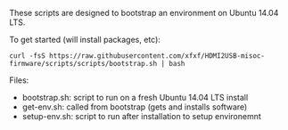These scripts are designed to bootstrap an environment on Ubuntu 14.04 LTS.

To get started (will install packages, etc):

```curl -fsS https://raw.githubusercontent.com/xfxf/HDMI2USB-misoc-firmware/scripts/scripts/bootstrap.sh | bash```


Files:

  * bootstrap.sh: script to run on a fresh Ubuntu 14.04 LTS install
  * get-env.sh: called from bootstrap (gets and installs software)
  * setup-env.sh: script to run after installation to setup environemnt 

